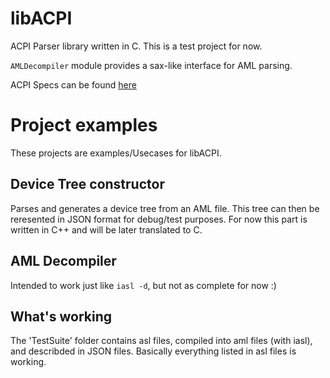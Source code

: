 # libACPI
ACPI Parser library written in C. This is a test project for now.

`AMLDecompiler` module provides a sax-like interface for AML parsing.

ACPI Specs can be found [here](http://www.uefi.org/sites/default/files/resources/ACPI%206_2_A_Sept29.pdf)

# Project examples
These projects are examples/Usecases for libACPI.

## Device Tree constructor
Parses and generates a device tree from an AML file. This tree can then be reresented in JSON format for debug/test purposes. For now this part is written in C++ and will be later translated to C.

## AML Decompiler
Intended to work just like `iasl -d`, but not as complete for now :)

## What's working
The 'TestSuite' folder contains asl files, compiled into aml files (with iasl), and describded in JSON files. Basically everything listed in asl files is working.






